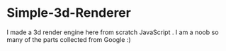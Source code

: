 # Simple-3d-Renderer
I made a 3d render engine here  from scratch JavaScript . I am a noob so many of the parts collected from Google :)
